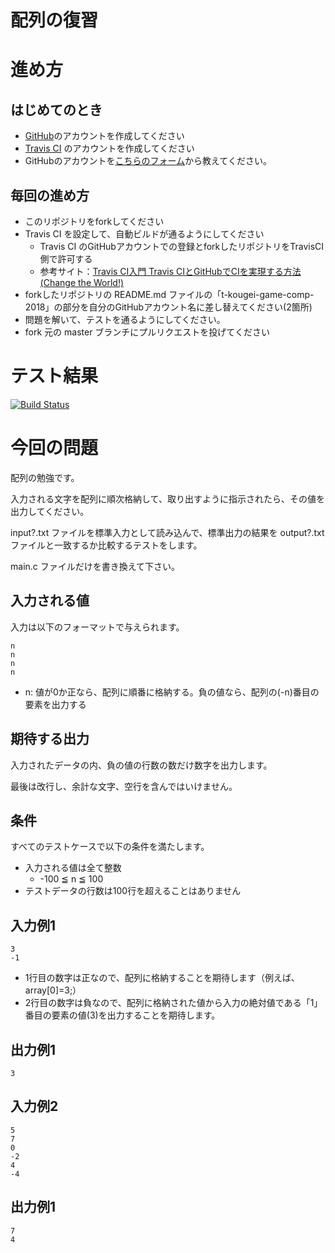 # 配列の復習

# 進め方
## はじめてのとき
* [GitHub](https://github.com/)のアカウントを作成してください
* [Travis CI](https://travis-ci.org/) のアカウントを作成してください
* GitHubのアカウントを[こちらのフォーム](https://goo.gl/forms/anAdoxqPKVt8sJGZ2)から教えてください。
## 毎回の進め方
* このリポジトリをforkしてください
* Travis CI を設定して、自動ビルドが通るようにしてください
   * Travis CI のGitHubアカウントでの登録とforkしたリポジトリをTravisCI側で許可する
   * 参考サイト：[Travis CI入門 Travis CIとGitHubでCIを実現する方法(Change the World!)](http://changesworlds.com/2014/09/introduction-to-travis-ci-and-github-001/)
* forkしたリポジトリの README.md ファイルの「t-kougei-game-comp-2018」の部分を自分のGitHubアカウント名に差し替えてください(2箇所)
* 問題を解いて、テストを通るようにしてください。
* fork 元の master ブランチにプルリクエストを投げてください

# テスト結果

[![Build Status](https://travis-ci.org/kireha/array.svg?branch=master)](https://travis-ci.org/kireha/array)

# 今回の問題

配列の勉強です。

入力される文字を配列に順次格納して、取り出すように指示されたら、その値を出力してください。

input?.txt ファイルを標準入力として読み込んで、標準出力の結果を output?.txt ファイルと一致するか比較するテストをします。

main.c ファイルだけを書き換えて下さい。

## 入力される値
入力は以下のフォーマットで与えられます。
~~~
n
n
n
n
~~~
* n: 値が0か正なら、配列に順番に格納する。負の値なら、配列の(-n)番目の要素を出力する

## 期待する出力

入力されたデータの内、負の値の行数の数だけ数字を出力します。

最後は改行し、余計な文字、空行を含んではいけません。

## 条件
すべてのテストケースで以下の条件を満たします。
* 入力される値は全て整数
  * -100 ≦ n ≦ 100
* テストデータの行数は100行を超えることはありません

## 入力例1
~~~
3
-1
~~~
* 1行目の数字は正なので、配列に格納することを期待します（例えば、array[0]=3;）
* 2行目の数字は負なので、配列に格納された値から入力の絶対値である「1」番目の要素の値(3)を出力することを期待します。

## 出力例1
~~~
3
~~~

## 入力例2
~~~
5
7
0
-2
4
-4
~~~

## 出力例1
~~~
7
4
~~~
